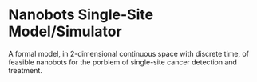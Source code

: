# Nanobots Single-Site Model/Simulator
A formal model, in 2-dimensional continuous space with discrete time, of feasible nanobots for the porblem of single-site cancer detection and treatment.
